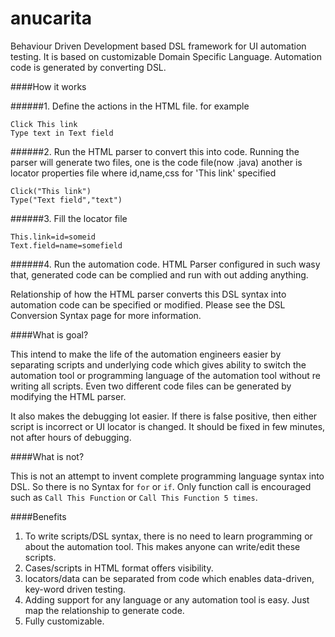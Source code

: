 anucarita
=========

Behaviour Driven Development based DSL framework for UI automation testing. It is based on customizable Domain Specific Language. Automation code is generated by converting DSL. 


####How it works

######1. Define the actions in the HTML file. for example 
```
Click This link
Type text in Text field
```

######2. Run the HTML parser to convert this into code. Running the parser will generate two files, one is the code file(now .java) another is locator properties file where id,name,css for 'This link' specified
```
Click("This link")
Type("Text field","text")
```
######3. Fill the locator file
```
This.link=id=someid
Text.field=name=somefield
```
######4. Run the automation code. HTML Parser configured in such wasy that, generated code can be complied and run with out adding anything. 

Relationship of how the HTML parser converts this DSL syntax into automation code can be specified or modified. Please see the DSL Conversion Syntax page for more information. 


####What is goal?

This intend to make the life of the automation engineers easier by separating scripts and underlying code which gives ability to switch the automation tool or programming language of the automation tool without re writing all scripts. Even two different code files can be generated by modifying the HTML parser.

It also makes the debugging lot easier. If there is false positive, then either script is incorrect or UI locator is changed. It should be fixed in few minutes, not after hours of debugging.

####What is not?

This is not an attempt to invent complete programming language syntax into DSL. So there is no Syntax for ```for``` or ```if```. Only function call is encouraged such as ```Call This Function``` or ```Call This Function 5 times```. 


####Benefits

1. To write scripts/DSL syntax, there is no need to learn programming or about the automation tool. This makes anyone can write/edit these scripts. 
2. Cases/scripts in HTML format offers visibility. 
3. locators/data can be separated from code which enables data-driven, key-word driven testing.
4. Adding support for any language or any automation tool is easy. Just map the relationship to generate code.
5. Fully customizable.
